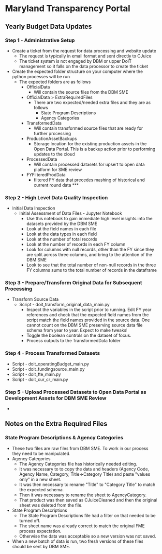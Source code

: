 # Maryland Transparency Portal
## Yearly Budget Data Updates

### Step 1 - Administrative Setup
* Create a ticket from the request for data processing and website update
    * The request is typically in email format and sent directly to CJuice
    * The ticket system is not engaged by DBM or upper DoIT management so it falls on the data processor to create 
    the ticket
* Create the expected folder structure on your computer where the python processes will be run
    * The expected folders are as follows
        * OfficialData
            * Will contain the source files from the DBM SME
        * OfficialData > ExtraRequiredFiles
            * There are two expected/needed extra files and they are as follows
                * State Program Descriptions
                * Agency Categories
        * TransformedData
            * Will contain transformed source files that are ready for further processing
        * ProductionAssetBackups
            * Storage location for the existing production assets in the Open Data Portal. This is a backup action 
            prior to performing updates to the cloud
        * ProcessedData
            * Will contain processed datasets for upsert to open data platform for SME review
        * FYFilteredProdData
            * filtered FY data that precedes mashing of historical and current round data ***
### Step 2 - High Level Data Quality Inspection
* Initial Data Inspection
    * Initial Assessment of Data Files - Jupyter Notebook
        * Use this notebook to gain immediate high level insights into the datasets provided by the DBM SME
        * Look at the field names in each file
        * Look at the data types in each field
        * Look at the number of total records
        * Look at the number of records in each FY column
        * Look for columns with null records, other than the FY since they are split across three columns, and bring
         to the attention of the DBM SME
        * Look to see that the total number of non-null records in the three FY columns sums to the total number of 
        records in the dataframe
### Step 3 - Prepare/Transform Original Data for Subsequent Processing
* Transform Source Data
    * Script - doit_transform_original_data_main.py
        * Inspect the variables in the script prior to running. Edit FY year references and check that the expected field
        names from the script match the field names provided in the source data. One cannot count on the DBM SME preserving 
        source data file schema from year to year. Expect to make tweaks!
        * Toggle the boolean controls on the dataset of focus.
        * Process outputs to the TransformedData folder
### Step 4 - Process Transformed Datasets
* Script - doit_operatingBudget_main.py
* Script - doit_fundingsource_main.py
* Script - doit_fte_main.py
* Script - doit_cur_cr_main.py
### Step 5 - Upload Processed Datasets to Open Data Portal as Development Assets for DBM SME Review
* 
## Notes on the Extra Required Files
### State Program Descriptions & Agency Categories
* These two files are raw files from DBM SME. To work in our process they need to be manipulated.
* Agency Categories
    * The Agency Categories file has historically needed editing. 
    * It was necessary to to copy the data and headers (Agency Code, Agency Name, Category, Title->Category Title) 
    and paste "values only" in a new sheet. 
    * It was then necessary to rename "Title" to "Category Title" to match the expected schema. 
    * Then it was necessary to rename the sheet to AgencyCategory. 
    * That product was then saved as CJuiceCleaned and then the original sheet was deleted from the file. 
* State Program Descriptions
    * The State Program Descriptions file had a filter on that needed to be turned off. 
    * The sheet name was already correct to match the original FME process expectation. 
    * Otherwise the data was acceptable so a new version was not saved.
* When a new batch of data is run, two fresh versions of these files should be sent by DBM SME.
        

